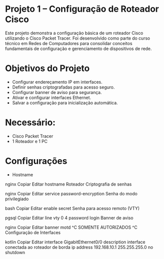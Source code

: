 # Projeto 1 – Configuração de Roteador Cisco
Este projeto demonstra a configuração básica de um roteador Cisco utilizando o Cisco Packet Tracer. Foi desenvolvido como parte do curso técnico em Redes de Computadores para consolidar conceitos fundamentais de configuração e gerenciamento de dispositivos de rede.

# Objetivos do Projeto
- Configurar endereçamento IP em interfaces.
- Definir senhas criptografadas para acesso seguro.
- Configurar banner de aviso para segurança.
- Ativar e configurar interfaces Ethernet.
- Salvar a configuração para inicialização automática.

# Necessário:
- Cisco Packet Tracer
- 1 Roteador e 1 PC


# Configurações
- Hostname

nginx
Copiar
Editar
hostname Roteador
Criptografia de senhas

nginx
Copiar
Editar
service password-encryption
Senha do modo privilegiado

bash
Copiar
Editar
enable secret <senha criptografada>
Senha para acesso remoto (VTY)

pgsql
Copiar
Editar
line vty 0 4
 password <senha criptografada>
 login
Banner de aviso

nginx
Copiar
Editar
banner motd ^C SOMENTE AUTORIZADOS ^C
Configuração de Interfaces

kotlin
Copiar
Editar
interface GigabitEthernet0/0
 description interface conectada ao roteador de borda
 ip address 192.168.10.1 255.255.255.0
 no shutdown



